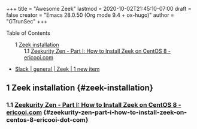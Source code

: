 +++
title = "Awesome Zeek"
lastmod = 2020-10-02T21:45:10-07:00
draft = false
creator = "Emacs 28.0.50 (Org mode 9.4 + ox-hugo)"
author = "GTrunSec"
+++

<style>
  .ox-hugo-toc ul {
    list-style: none;
  }
</style>
<div class="ox-hugo-toc toc">
<div></div>

<div class="heading">Table of Contents</div>

- <span class="section-num">1</span> [Zeek installation](#zeek-installation)
    - <span class="section-num">1.1</span> [Zeekurity Zen - Part I: How to Install Zeek on CentOS 8 - ericooi.com](#zeekurity-zen-part-i-how-to-install-zeek-on-centos-8-ericooi-dot-com)

</div>
<!--endtoc-->

-   [Slack | general | Zeek | 1 new item](https://app.slack.com/client/TSXGCHZE1/CSZBXF6TH)


## <span class="section-num">1</span> Zeek installation {#zeek-installation}


### <span class="section-num">1.1</span> [Zeekurity Zen - Part I: How to Install Zeek on CentOS 8 - ericooi.com](https://www.ericooi.com/zeekurity-zen-part-i-how-to-install-zeek-on-centos-8/#comment-1670) {#zeekurity-zen-part-i-how-to-install-zeek-on-centos-8-ericooi-dot-com}
